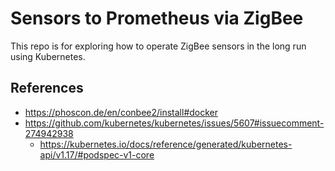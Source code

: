 # Sensors to Prometheus via ZigBee

This repo is for exploring how to operate ZigBee sensors in the long run using Kubernetes.

## References

 * https://phoscon.de/en/conbee2/install#docker
 * https://github.com/kubernetes/kubernetes/issues/5607#issuecomment-274942938
   - https://kubernetes.io/docs/reference/generated/kubernetes-api/v1.17/#podspec-v1-core
